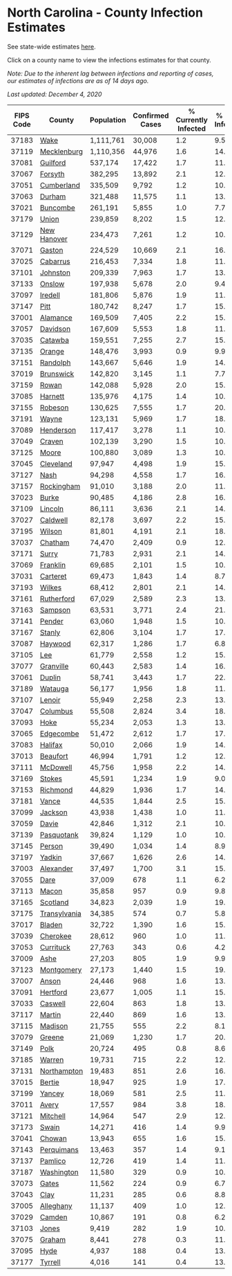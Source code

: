 # North Carolina - County Infection Estimates

See state-wide estimates [here](/infections/us-nc).

Click on a county name to view the infections estimates for that county.

*Note: Due to the inherent lag between infections and reporting of cases, our estimates of infections are as of 14 days ago.*

*Last updated: December 4, 2020*

|   FIPS Code |                       County |   Population |   Confirmed Cases |   % Currently Infected |   % Total Infected |
|-------------|------------------------------|--------------|-------------------|------------------------|--------------------|
|       37183 |                 [Wake](wake) |    1,111,761 |            30,008 |                    1.2 |                9.5 |
|       37119 |   [Mecklenburg](mecklenburg) |    1,110,356 |            44,976 |                    1.6 |               14.9 |
|       37081 |         [Guilford](guilford) |      537,174 |            17,422 |                    1.7 |               11.3 |
|       37067 |           [Forsyth](forsyth) |      382,295 |            13,892 |                    2.1 |               12.8 |
|       37051 |     [Cumberland](cumberland) |      335,509 |             9,792 |                    1.2 |               10.2 |
|       37063 |             [Durham](durham) |      321,488 |            11,575 |                    1.1 |               13.7 |
|       37021 |         [Buncombe](buncombe) |      261,191 |             5,855 |                    1.0 |                7.7 |
|       37179 |               [Union](union) |      239,859 |             8,202 |                    1.5 |               12.0 |
|       37129 |   [New Hanover](new-hanover) |      234,473 |             7,261 |                    1.2 |               10.7 |
|       37071 |             [Gaston](gaston) |      224,529 |            10,669 |                    2.1 |               16.3 |
|       37025 |         [Cabarrus](cabarrus) |      216,453 |             7,334 |                    1.8 |               11.9 |
|       37101 |         [Johnston](johnston) |      209,339 |             7,963 |                    1.7 |               13.5 |
|       37133 |             [Onslow](onslow) |      197,938 |             5,678 |                    2.0 |                9.4 |
|       37097 |           [Iredell](iredell) |      181,806 |             5,876 |                    1.9 |               11.1 |
|       37147 |                 [Pitt](pitt) |      180,742 |             8,247 |                    1.7 |               15.6 |
|       37001 |         [Alamance](alamance) |      169,509 |             7,405 |                    2.2 |               15.3 |
|       37057 |         [Davidson](davidson) |      167,609 |             5,553 |                    1.8 |               11.6 |
|       37035 |           [Catawba](catawba) |      159,551 |             7,255 |                    2.7 |               15.4 |
|       37135 |             [Orange](orange) |      148,476 |             3,993 |                    0.9 |                9.9 |
|       37151 |         [Randolph](randolph) |      143,667 |             5,646 |                    1.9 |               14.0 |
|       37019 |       [Brunswick](brunswick) |      142,820 |             3,145 |                    1.1 |                7.7 |
|       37159 |               [Rowan](rowan) |      142,088 |             5,928 |                    2.0 |               15.1 |
|       37085 |           [Harnett](harnett) |      135,976 |             4,175 |                    1.4 |               10.7 |
|       37155 |           [Robeson](robeson) |      130,625 |             7,555 |                    1.7 |               20.8 |
|       37191 |               [Wayne](wayne) |      123,131 |             5,969 |                    1.7 |               18.3 |
|       37089 |       [Henderson](henderson) |      117,417 |             3,278 |                    1.1 |               10.2 |
|       37049 |             [Craven](craven) |      102,139 |             3,290 |                    1.5 |               10.9 |
|       37125 |               [Moore](moore) |      100,880 |             3,089 |                    1.3 |               10.7 |
|       37045 |       [Cleveland](cleveland) |       97,947 |             4,498 |                    1.9 |               15.5 |
|       37127 |                 [Nash](nash) |       94,298 |             4,558 |                    1.7 |               16.7 |
|       37157 |     [Rockingham](rockingham) |       91,010 |             3,188 |                    2.0 |               11.7 |
|       37023 |               [Burke](burke) |       90,485 |             4,186 |                    2.8 |               16.3 |
|       37109 |           [Lincoln](lincoln) |       86,111 |             3,636 |                    2.1 |               14.1 |
|       37027 |         [Caldwell](caldwell) |       82,178 |             3,697 |                    2.2 |               15.5 |
|       37195 |             [Wilson](wilson) |       81,801 |             4,191 |                    2.1 |               18.2 |
|       37037 |           [Chatham](chatham) |       74,470 |             2,409 |                    0.9 |               12.9 |
|       37171 |               [Surry](surry) |       71,783 |             2,931 |                    2.1 |               14.0 |
|       37069 |         [Franklin](franklin) |       69,685 |             2,101 |                    1.5 |               10.8 |
|       37031 |         [Carteret](carteret) |       69,473 |             1,843 |                    1.4 |                8.7 |
|       37193 |             [Wilkes](wilkes) |       68,412 |             2,801 |                    2.1 |               14.4 |
|       37161 |     [Rutherford](rutherford) |       67,029 |             2,589 |                    2.3 |               13.3 |
|       37163 |           [Sampson](sampson) |       63,531 |             3,771 |                    2.4 |               21.6 |
|       37141 |             [Pender](pender) |       63,060 |             1,948 |                    1.5 |               10.8 |
|       37167 |             [Stanly](stanly) |       62,806 |             3,104 |                    1.7 |               17.1 |
|       37087 |           [Haywood](haywood) |       62,317 |             1,286 |                    1.7 |                6.8 |
|       37105 |                   [Lee](lee) |       61,779 |             2,558 |                    1.2 |               15.6 |
|       37077 |       [Granville](granville) |       60,443 |             2,583 |                    1.4 |               16.2 |
|       37061 |             [Duplin](duplin) |       58,741 |             3,443 |                    1.7 |               22.6 |
|       37189 |           [Watauga](watauga) |       56,177 |             1,956 |                    1.8 |               11.5 |
|       37107 |             [Lenoir](lenoir) |       55,949 |             2,258 |                    2.3 |               13.9 |
|       37047 |         [Columbus](columbus) |       55,508 |             2,824 |                    3.4 |               18.1 |
|       37093 |                 [Hoke](hoke) |       55,234 |             2,053 |                    1.3 |               13.2 |
|       37065 |       [Edgecombe](edgecombe) |       51,472 |             2,612 |                    1.7 |               17.7 |
|       37083 |           [Halifax](halifax) |       50,010 |             2,066 |                    1.9 |               14.5 |
|       37013 |         [Beaufort](beaufort) |       46,994 |             1,791 |                    1.2 |               12.8 |
|       37111 |         [McDowell](mcdowell) |       45,756 |             1,958 |                    2.2 |               14.7 |
|       37169 |             [Stokes](stokes) |       45,591 |             1,234 |                    1.9 |                9.0 |
|       37153 |         [Richmond](richmond) |       44,829 |             1,936 |                    1.7 |               14.9 |
|       37181 |               [Vance](vance) |       44,535 |             1,844 |                    2.5 |               15.0 |
|       37099 |           [Jackson](jackson) |       43,938 |             1,438 |                    1.0 |               11.3 |
|       37059 |               [Davie](davie) |       42,846 |             1,312 |                    2.1 |               10.5 |
|       37139 |     [Pasquotank](pasquotank) |       39,824 |             1,129 |                    1.0 |               10.2 |
|       37145 |             [Person](person) |       39,490 |             1,034 |                    1.4 |                8.9 |
|       37197 |             [Yadkin](yadkin) |       37,667 |             1,626 |                    2.6 |               14.9 |
|       37003 |       [Alexander](alexander) |       37,497 |             1,700 |                    3.1 |               15.0 |
|       37055 |                 [Dare](dare) |       37,009 |               678 |                    1.1 |                6.2 |
|       37113 |               [Macon](macon) |       35,858 |               957 |                    0.9 |                9.8 |
|       37165 |         [Scotland](scotland) |       34,823 |             2,039 |                    1.9 |               19.7 |
|       37175 | [Transylvania](transylvania) |       34,385 |               574 |                    0.7 |                5.8 |
|       37017 |             [Bladen](bladen) |       32,722 |             1,390 |                    1.6 |               15.3 |
|       37039 |         [Cherokee](cherokee) |       28,612 |               960 |                    1.0 |               11.8 |
|       37053 |       [Currituck](currituck) |       27,763 |               343 |                    0.6 |                4.2 |
|       37009 |                 [Ashe](ashe) |       27,203 |               805 |                    1.9 |                9.9 |
|       37123 |     [Montgomery](montgomery) |       27,173 |             1,440 |                    1.5 |               19.4 |
|       37007 |               [Anson](anson) |       24,446 |               968 |                    1.6 |               13.9 |
|       37091 |         [Hertford](hertford) |       23,677 |             1,005 |                    1.1 |               15.4 |
|       37033 |           [Caswell](caswell) |       22,604 |               863 |                    1.8 |               13.3 |
|       37117 |             [Martin](martin) |       22,440 |               869 |                    1.6 |               13.6 |
|       37115 |           [Madison](madison) |       21,755 |               555 |                    2.2 |                8.1 |
|       37079 |             [Greene](greene) |       21,069 |             1,230 |                    1.7 |               20.3 |
|       37149 |                 [Polk](polk) |       20,724 |               495 |                    0.8 |                8.6 |
|       37185 |             [Warren](warren) |       19,731 |               715 |                    2.2 |               12.6 |
|       37131 |   [Northampton](northampton) |       19,483 |               851 |                    2.6 |               16.2 |
|       37015 |             [Bertie](bertie) |       18,947 |               925 |                    1.9 |               17.6 |
|       37199 |             [Yancey](yancey) |       18,069 |               581 |                    2.5 |               11.1 |
|       37011 |               [Avery](avery) |       17,557 |               984 |                    3.8 |               18.2 |
|       37121 |         [Mitchell](mitchell) |       14,964 |               547 |                    2.9 |               12.0 |
|       37173 |               [Swain](swain) |       14,271 |               416 |                    1.4 |                9.9 |
|       37041 |             [Chowan](chowan) |       13,943 |               655 |                    1.6 |               15.8 |
|       37143 |     [Perquimans](perquimans) |       13,463 |               357 |                    1.4 |                9.1 |
|       37137 |           [Pamlico](pamlico) |       12,726 |               419 |                    1.4 |               11.2 |
|       37187 |     [Washington](washington) |       11,580 |               329 |                    0.9 |               10.3 |
|       37073 |               [Gates](gates) |       11,562 |               224 |                    0.9 |                6.7 |
|       37043 |                 [Clay](clay) |       11,231 |               285 |                    0.6 |                8.8 |
|       37005 |       [Alleghany](alleghany) |       11,137 |               409 |                    1.0 |               12.6 |
|       37029 |             [Camden](camden) |       10,867 |               191 |                    0.8 |                6.2 |
|       37103 |               [Jones](jones) |        9,419 |               282 |                    1.9 |               10.7 |
|       37075 |             [Graham](graham) |        8,441 |               278 |                    0.3 |               11.0 |
|       37095 |                 [Hyde](hyde) |        4,937 |               188 |                    0.4 |               13.4 |
|       37177 |           [Tyrrell](tyrrell) |        4,016 |               141 |                    0.4 |               13.5 |